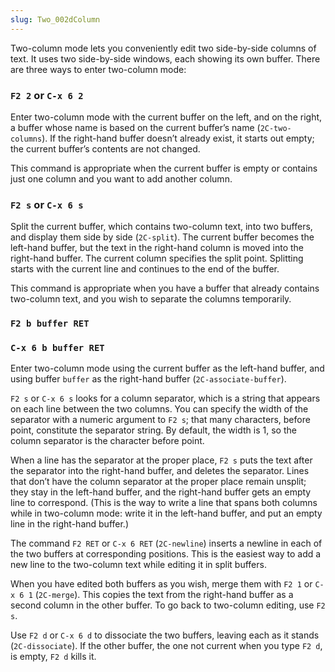 ```yaml
---
slug: Two_002dColumn
---
```


Two-column mode lets you conveniently edit two side-by-side columns of text. It uses two side-by-side windows, each showing its own buffer. There are three ways to enter two-column mode:

### `F2 2` or `C-x 6 2`

Enter two-column mode with the current buffer on the left, and on the right, a buffer whose name is based on the current buffer’s name (`2C-two-columns`). If the right-hand buffer doesn’t already exist, it starts out empty; the current buffer’s contents are not changed.

This command is appropriate when the current buffer is empty or contains just one column and you want to add another column.

### `F2 s` or `C-x 6 s`

Split the current buffer, which contains two-column text, into two buffers, and display them side by side (`2C-split`). The current buffer becomes the left-hand buffer, but the text in the right-hand column is moved into the right-hand buffer. The current column specifies the split point. Splitting starts with the current line and continues to the end of the buffer.

This command is appropriate when you have a buffer that already contains two-column text, and you wish to separate the columns temporarily.

### `F2 b buffer RET`

### `C-x 6 b buffer RET`

Enter two-column mode using the current buffer as the left-hand buffer, and using buffer `buffer` as the right-hand buffer (`2C-associate-buffer`).

`F2 s` or `C-x 6 s` looks for a column separator, which is a string that appears on each line between the two columns. You can specify the width of the separator with a numeric argument to `F2 s`; that many characters, before point, constitute the separator string. By default, the width is 1, so the column separator is the character before point.

When a line has the separator at the proper place, `F2 s` puts the text after the separator into the right-hand buffer, and deletes the separator. Lines that don’t have the column separator at the proper place remain unsplit; they stay in the left-hand buffer, and the right-hand buffer gets an empty line to correspond. (This is the way to write a line that spans both columns while in two-column mode: write it in the left-hand buffer, and put an empty line in the right-hand buffer.)

The command `F2 RET` or `C-x 6 RET` (`2C-newline`) inserts a newline in each of the two buffers at corresponding positions. This is the easiest way to add a new line to the two-column text while editing it in split buffers.

When you have edited both buffers as you wish, merge them with `F2 1` or `C-x 6 1` (`2C-merge`). This copies the text from the right-hand buffer as a second column in the other buffer. To go back to two-column editing, use `F2 s`.

Use `F2 d` or `C-x 6 d` to dissociate the two buffers, leaving each as it stands (`2C-dissociate`). If the other buffer, the one not current when you type `F2 d`, is empty, `F2 d` kills it.
